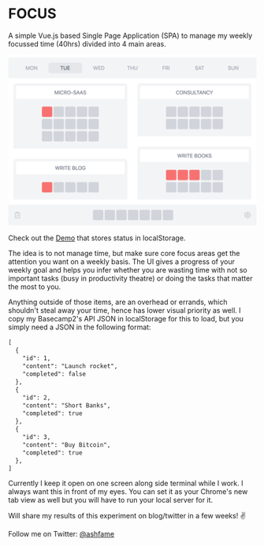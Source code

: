 FOCUS
=====

A simple Vue.js based Single Page Application (SPA) to manage my weekly focussed time (40hrs) divided into 4 main areas.

![app ui](./focus-app-ui.png)

Check out the [Demo](https://focus-app-ashfame.vercel.app/) that stores status in localStorage.

The idea is to not manage time, but make sure core focus areas get the attention you want on a weekly basis. The UI gives a progress of your weekly goal and helps you infer whether you are wasting time with not so important tasks (busy in productivity theatre) or doing the tasks that matter the most to you.

Anything outside of those items, are an overhead or errands, which shouldn't steal away your time, hence has lower visual priority as well.
I copy my Basecamp2's API JSON in localStorage for this to load, but you simply need a JSON in the following format:

```
[
  {
    "id": 1,
    "content": "Launch rocket",
    "completed": false
  },
  {
    "id": 2,
    "content": "Short Banks",
    "completed": true
  },
  {
    "id": 3,
    "content": "Buy Bitcoin",
    "completed": true
  },
]
```

Currently I keep it open on one screen along side terminal while I work. I always want this in front of my eyes. You can set it as your Chrome's new tab view as well but you will have to run your local server for it.

Will share my results of this experiment on blog/twitter in a few weeks! ✌️

Follow me on Twitter: [@ashfame](https://twitter.com/ashfame)
